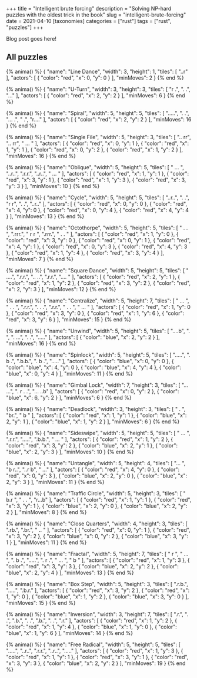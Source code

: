 +++
title = "Intelligent brute forcing"
description = "Solving NP-hard puzzles with the oldest trick in the book"
slug = "intelligent-brute-forcing"
date = 2021-04-10
[taxonomies]
categories = ["rust"]
tags = ["rust", "puzzles"]
+++

Blog post goes here!

## All puzzles

{% anima() %}
{
    "name": "Line Dance",
    "width": 3,
    "height": 1,
    "tiles": [
        "..r"
    ],
    "actors": [
        {
            "color": "red",
            "x": 0,
            "y": 0
        }
    ],
    "minMoves": 2
}
{% end %}

{% anima() %}
{
    "name": "U-Turn",
    "width": 3,
    "height": 3,
    "tiles": [
        "r .",
        ". .",
        "..."
    ],
    "actors": [
        {
            "color": "red",
            "x": 2,
            "y": 2
        }
    ],
    "minMoves": 6
}
{% end %}

{% anima() %}
{
    "name": "Spiral",
    "width": 5,
    "height": 5,
    "tiles": [
        ".....",
        ".   .",
        "... .",
        "    .",
        "r...."
    ],
    "actors": [
        {
            "color": "red",
            "x": 2,
            "y": 2
        }
    ],
    "minMoves": 16
}
{% end %}

{% anima() %}
{
    "name": "Single File",
    "width": 5,
    "height": 3,
    "tiles": [
        ".. rr",
        ".. rr",
        " ... "
    ],
    "actors": [
        {
            "color": "red",
            "x": 0,
            "y": 1
        },
        {
            "color": "red",
            "x": 1,
            "y": 1
        },
        {
            "color": "red",
            "x": 0,
            "y": 2
        },
        {
            "color": "red",
            "x": 1,
            "y": 2
        }
    ],
    "minMoves": 16
}
{% end %}

{% anima() %}
{
    "name": "Oblique",
    "width": 5,
    "height": 5,
    "tiles": [
        " ... ",
        "..r..",
        ".r.r.",
        "..r..",
        " ... "
    ],
    "actors": [
        {
            "color": "red",
            "x": 1,
            "y": 1
        },
        {
            "color": "red",
            "x": 3,
            "y": 1
        },
        {
            "color": "red",
            "x": 1,
            "y": 3
        },
        {
            "color": "red",
            "x": 3,
            "y": 3
        }
    ],
    "minMoves": 10
}
{% end %}

{% anima() %}
{
    "name": "Cycle",
    "width": 5,
    "height": 5,
    "tiles": [
        "..r..",
        ".   .",
        "r   r",
        ".   .",
        "..r.."
    ],
    "actors": [
        {
            "color": "red",
            "x": 0,
            "y": 0
        },
        {
            "color": "red",
            "x": 4,
            "y": 0
        },
        {
            "color": "red",
            "x": 0,
            "y": 4
        },
        {
            "color": "red",
            "x": 4,
            "y": 4
        }
    ],
    "minMoves": 13
}
{% end %}

{% anima() %}
{
    "name": "Octothorpe",
    "width": 5,
    "height": 5,
    "tiles": [
        " . . ",
        ".rrr.",
        " r r ",
        ".rrr.",
        " . . "
    ],
    "actors": [
        {
            "color": "red",
            "x": 1,
            "y": 0
        },
        {
            "color": "red",
            "x": 3,
            "y": 0
        },
        {
            "color": "red",
            "x": 0,
            "y": 1
        },
        {
            "color": "red",
            "x": 4,
            "y": 1
        },
        {
            "color": "red",
            "x": 0,
            "y": 3
        },
        {
            "color": "red",
            "x": 4,
            "y": 3
        },
        {
            "color": "red",
            "x": 1,
            "y": 4
        },
        {
            "color": "red",
            "x": 3,
            "y": 4
        }
    ],
    "minMoves": 7
}
{% end %}

{% anima() %}
{
    "name": "Square Dance",
    "width": 5,
    "height": 5,
    "tiles": [
        " ....",
        ".r.r.",
        ".. ..",
        ".r.r.",
        ".... "
    ],
    "actors": [
        {
            "color": "red",
            "x": 2,
            "y": 1
        },
        {
            "color": "red",
            "x": 1,
            "y": 2
        },
        {
            "color": "red",
            "x": 3,
            "y": 2
        },
        {
            "color": "red",
            "x": 2,
            "y": 3
        }
    ],
    "minMoves": 12
}
{% end %}

{% anima() %}
{
    "name": "Centralize",
    "width": 5,
    "height": 7,
    "tiles": [
        " ... ",
        " . . ",
        ".r.r.",
        ". . .",
        ".r.r.",
        " . . ",
        " ... "
    ],
    "actors": [
        {
            "color": "red",
            "x": 1,
            "y": 0
        },
        {
            "color": "red",
            "x": 3,
            "y": 0
        },
        {
            "color": "red",
            "x": 1,
            "y": 6
        },
        {
            "color": "red",
            "x": 3,
            "y": 6
        }
    ],
    "minMoves": 15
}
{% end %}

{% anima() %}
{
    "name": "Unwind",
    "width": 5,
    "height": 5,
    "tiles": [
        "....b",
        ".    ",
        ". ...",
        ".   .",
        "....."
    ],
    "actors": [
        {
            "color": "blue",
            "x": 2,
            "y": 2
        }
    ],
    "minMoves": 16
}
{% end %}

{% anima() %}
{
    "name": "Spinlock",
    "width": 5,
    "height": 5,
    "tiles": [
        ".....",
        ". b .",
        ".b.b.",
        ". b .",
        "....."
    ],
    "actors": [
        {
            "color": "blue",
            "x": 0,
            "y": 0
        },
        {
            "color": "blue",
            "x": 4,
            "y": 0
        },
        {
            "color": "blue",
            "x": 4,
            "y": 4
        },
        {
            "color": "blue",
            "x": 0,
            "y": 4
        }
    ],
    "minMoves": 11
}
{% end %}

{% anima() %}
{
    "name": "Gimbal Lock",
    "width": 7,
    "height": 3,
    "tiles": [
        "... ...",
        ". r . .",
        "... ..b"
    ],
    "actors": [
        {
            "color": "red",
            "x": 0,
            "y": 2
        },
        {
            "color": "blue",
            "x": 6,
            "y": 2
        }
    ],
    "minMoves": 6
}
{% end %}

{% anima() %}
{
    "name": "Deadlock",
    "width": 3,
    "height": 3,
    "tiles": [
        " . ",
        "br.",
        " b "
    ],
    "actors": [
        {
            "color": "red",
            "x": 1,
            "y": 1
        },
        {
            "color": "blue",
            "x": 2,
            "y": 1
        },
        {
            "color": "blue",
            "x": 1,
            "y": 2
        }
    ],
    "minMoves": 6
}
{% end %}

{% anima() %}
{
    "name": "Sideswipe",
    "width": 5,
    "height": 5,
    "tiles": [
        " ... ",
        ".r.r.",
        ".....",
        ".b.b.",
        " ... "
    ],
    "actors": [
        {
            "color": "red",
            "x": 1,
            "y": 2
        },
        {
            "color": "red",
            "x": 3,
            "y": 2
        },
        {
            "color": "blue",
            "x": 2,
            "y": 1
        },
        {
            "color": "blue",
            "x": 2,
            "y": 3
        }
    ],
    "minMoves": 10
}
{% end %}

{% anima() %}
{
    "name": "Untangle",
    "width": 5,
    "height": 4,
    "tiles": [
        "...  ",
        "b r..",
        "..r b",
        "  ..."
    ],
    "actors": [
        {
            "color": "red",
            "x": 4,
            "y": 0
        },
        {
            "color": "red",
            "x": 0,
            "y": 3
        },
        {
            "color": "blue",
            "x": 2,
            "y": 0
        },
        {
            "color": "blue",
            "x": 2,
            "y": 3
        }
    ],
    "minMoves": 11
}
{% end %}

{% anima() %}
{
    "name": "Traffic Circle",
    "width": 5,
    "height": 3,
    "tiles": [
        " b.r ",
        " . . ",
        "r...b"
    ],
    "actors": [
        {
            "color": "red",
            "x": 1,
            "y": 1
        },
        {
            "color": "red",
            "x": 3,
            "y": 1
        },
        {
            "color": "blue",
            "x": 2,
            "y": 0
        },
        {
            "color": "blue",
            "x": 2,
            "y": 2
        }
    ],
    "minMoves": 8
}
{% end %}

{% anima() %}
{
    "name": "Close Quarters",
    "width": 4,
    "height": 3,
    "tiles": [
        ".rb.",
        ".br.",
        " .. "
    ],
    "actors": [
        {
            "color": "red",
            "x": 0,
            "y": 1
        },
        {
            "color": "red",
            "x": 3,
            "y": 2
        },
        {
            "color": "blue",
            "x": 0,
            "y": 2
        },
        {
            "color": "blue",
            "x": 3,
            "y": 1
        }
    ],
    "minMoves": 11
}
{% end %}

{% anima() %}
{
    "name": "Fractal",
    "width": 5,
    "height": 7,
    "tiles": [
        "  r  ",
        " ... ",
        ". b .",
        ".....",
        ". r .",
        " ... ",
        "  b  "
    ],
    "actors": [
        {
            "color": "red",
            "x": 1,
            "y": 3
        },
        {
            "color": "red",
            "x": 3,
            "y": 3
        },
        {
            "color": "blue",
            "x": 2,
            "y": 2
        },
        {
            "color": "blue",
            "x": 2,
            "y": 4
        }
    ],
    "minMoves": 13
}
{% end %}

{% anima() %}
{
    "name": "Box Step",
    "width": 5,
    "height": 3,
    "tiles": [
        ".r.b.",
        ".....",
        ".b.r."
    ],
    "actors": [
        {
            "color": "red",
            "x": 3,
            "y": 2
        },
        {
            "color": "red",
            "x": 1,
            "y": 0
        },
        {
            "color": "blue",
            "x": 1,
            "y": 2
        },
        {
            "color": "blue",
            "x": 3,
            "y": 0
        }
    ],
    "minMoves": 15
}
{% end %}

{% anima() %}
{
    "name": "Inversion",
    "width": 3,
    "height": 7,
    "tiles": [
        ".r.",
        ". .",
        ".b.",
        ". .",
        ".b.",
        ". .",
        ".r."
    ],
    "actors": [
        {
            "color": "red",
            "x": 1,
            "y": 2
        },
        {
            "color": "red",
            "x": 1,
            "y": 4
        },
        {
            "color": "blue",
            "x": 1,
            "y": 0
        },
        {
            "color": "blue",
            "x": 1,
            "y": 6
        }
    ],
    "minMoves": 14
}
{% end %}

{% anima() %}
{
    "name": "Free Radical",
    "width": 5,
    "height": 5,
    "tiles": [
        ".....",
        "..r..",
        ".r.r.",
        "..r..",
        "....."
    ],
    "actors": [
        {
            "color": "red",
            "x": 1,
            "y": 3
        },
        {
            "color": "red",
            "x": 1,
            "y": 1
        },
        {
            "color": "red",
            "x": 3,
            "y": 1
        },
        {
            "color": "red",
            "x": 3,
            "y": 3
        },
        {
            "color": "blue",
            "x": 2,
            "y": 2
        }
    ],
    "minMoves": 19
}
{% end %}
